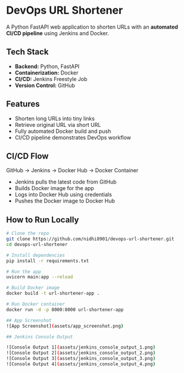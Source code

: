 # DevOps URL Shortener

A Python FastAPI web application to shorten URLs with an **automated CI/CD pipeline** using Jenkins and Docker.

## Tech Stack
- **Backend:** Python, FastAPI
- **Containerization:** Docker
- **CI/CD:** Jenkins Freestyle Job
- **Version Control:** GitHub

## Features
- Shorten long URLs into tiny links
- Retrieve original URL via short URL
- Fully automated Docker build and push
- CI/CD pipeline demonstrates DevOps workflow

## CI/CD Flow
GitHub → Jenkins → Docker Hub → Docker Container
- Jenkins pulls the latest code from GitHub
- Builds Docker image for the app
- Logs into Docker Hub using credentials
- Pushes the Docker image to Docker Hub

## How to Run Locally
```bash
# Clone the repo
git clone https://github.com/nidhi8901/devops-url-shortener.git
cd devops-url-shortener

# Install dependencies
pip install -r requirements.txt

# Run the app
uvicorn main:app --reload

# Build Docker image
docker build -t url-shortener-app .

# Run Docker container
docker run -d -p 8000:8000 url-shortener-app

## App Screenshot
![App Screenshot](assets/app_screenshot.png)

## Jenkins Console Output

![Console Output 1](assets/jenkins_console_output_1.png)
![Console Output 2](assets/jenkins_console_output_2.png)
![Console Output 3](assets/jenkins_console_output_3.png)
![Console Output 4](assets/jenkins_console_output_4.png)
